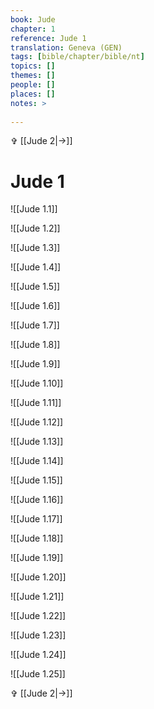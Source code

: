 ```yaml
---
book: Jude
chapter: 1
reference: Jude 1
translation: Geneva (GEN)
tags: [bible/chapter/bible/nt]
topics: []
themes: []
people: []
places: []
notes: >
  
---
```


✞ [[Jude 2|->]]

# Jude 1

![[Jude 1.1]]

![[Jude 1.2]]

![[Jude 1.3]]

![[Jude 1.4]]

![[Jude 1.5]]

![[Jude 1.6]]

![[Jude 1.7]]

![[Jude 1.8]]

![[Jude 1.9]]

![[Jude 1.10]]

![[Jude 1.11]]

![[Jude 1.12]]

![[Jude 1.13]]

![[Jude 1.14]]

![[Jude 1.15]]

![[Jude 1.16]]

![[Jude 1.17]]

![[Jude 1.18]]

![[Jude 1.19]]

![[Jude 1.20]]

![[Jude 1.21]]

![[Jude 1.22]]

![[Jude 1.23]]

![[Jude 1.24]]

![[Jude 1.25]]

✞ [[Jude 2|->]]
